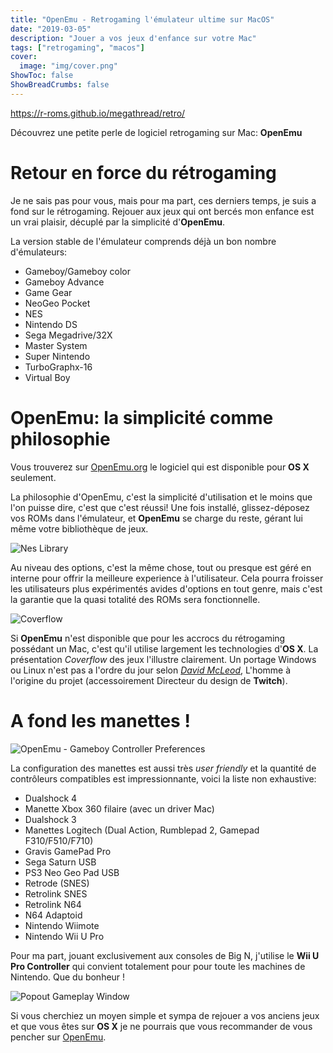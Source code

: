 ```yaml
---
title: "OpenEmu - Retrogaming l'émulateur ultime sur MacOS"
date: "2019-03-05"
description: "Jouer a vos jeux d'enfance sur votre Mac"
tags: ["retrogaming", "macos"]
cover:
  image: "img/cover.png"
ShowToc: false
ShowBreadCrumbs: false
---
```



https://r-roms.github.io/megathread/retro/

Découvrez une petite perle de logiciel retrogaming sur Mac: **OpenEmu**
<!--more-->

# Retour en force du rétrogaming

Je ne sais pas pour vous, mais pour ma part, ces derniers temps, je suis a fond sur le rétrogaming. Rejouer aux jeux qui ont bercés mon enfance est un vrai plaisir, décuplé par la simplicité d'**OpenEmu**.

La version stable de l'émulateur comprends déjà un bon nombre d'émulateurs:

  * Gameboy/Gameboy color
  * Gameboy Advance
  * Game Gear
  * NeoGeo Pocket
  * NES
  * Nintendo DS
  * Sega Megadrive/32X
  * Master System
  * Super Nintendo
  * TurboGraphx-16
  * Virtual Boy

# OpenEmu: la simplicité comme philosophie

Vous trouverez sur [OpenEmu.org][lnk-1] le logiciel qui est disponible pour **OS X** seulement.

La philosophie d'OpenEmu, c'est la simplicité d'utilisation et le moins que l'on puisse dire, c'est que c'est réussi! Une fois installé, glissez-déposez vos ROMs dans l'émulateur, et **OpenEmu** se charge du reste, gérant lui même votre bibliothèque de jeux.

![Nes Library][img-1]

Au niveau des options, c'est la même chose, tout ou presque est géré en interne pour offrir la meilleure experience à l'utilisateur. Cela pourra froisser les utilisateurs plus expérimentés avides d'options en tout genre, mais c'est la garantie que la quasi totalité des ROMs sera fonctionnelle.

![Coverflow][img-2]

Si **OpenEmu** n'est disponible que pour les accrocs du rétrogaming possédant un Mac, c'est qu'il utilise largement les technologies d'**OS X**. La présentation *Coverflow* des jeux l'illustre clairement. Un portage Windows ou Linux n'est pas a l'ordre du jour selon *[David McLeod][lnk-2]*, L'homme à l'origine du projet (accessoirement Directeur du design de **Twitch**).

# A fond les manettes !

![OpenEmu - Gameboy Controller Preferences][img-3]

La configuration des manettes est aussi très *user friendly* et la quantité de contrôleurs compatibles est impressionnante, voici la liste non exhaustive:
  
  * Dualshock 4
  * Manette Xbox 360 filaire (avec un driver Mac)
  * Dualshock 3
  * Manettes Logitech (Dual Action, Rumblepad 2, Gamepad F310/F510/F710)
  * Gravis GamePad Pro
  * Sega Saturn USB
  * PS3 Neo Geo Pad USB
  * Retrode (SNES)
  * Retrolink SNES
  * Retrolink N64
  * N64 Adaptoid
  * Nintendo Wiimote
  * Nintendo Wii U Pro

Pour ma part, jouant exclusivement aux consoles de Big N, j'utilise le **Wii U Pro Controller** qui convient totalement pour pour toute les machines de Nintendo. Que du bonheur !

![Popout Gameplay Window][img-4]

Si vous cherchiez un moyen simple et sympa de rejouer a vos anciens jeux et que vous êtes sur **OS X** je ne pourrais que vous recommander de vous pencher sur [OpenEmu][lnk-1].


[img-1]:  http://freakyfresh.fr/wp/wp-content/uploads/2014/09/Nintendo-NES-Library.jpg            "Nintendo (NES) Library"
[img-2]:  http://freakyfresh.fr/wp/wp-content/uploads/2014/09/Coverflow-Recently-Added.jpg        "OpenEmu Coverflow"
[img-3]:  http://freakyfresh.fr/wp/wp-content/uploads/2014/09/Gameboy-Controller-Preferences.jpg  "OpenEmu - Gameboy Controller Preferences"
[img-4]:  http://freakyfresh.fr/wp/wp-content/uploads/2014/09/Popout-Gameplay-Window.jpg          "Popout Gameplay Window"

[lnk-1]:  http://openemu.org        "Site officiel d'OpenEmu"
[lnk-2]:  https://twitter.com/Mucx  "Twitter de David McLeod - @Mucx"